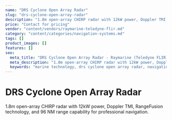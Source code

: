 ```yaml
---
name: "DRS Cyclone Open Array Radar"
slug: "drs-cyclone-open-array-radar"
description: "1.8m open-array CHIRP radar with 12kW power, Doppler TMI, RangeFusion technology, and 96 NM range capability for professional navigation."
price: "Contact for pricing"
vendor: "content/vendors/raymarine-teledyne-flir.md"
category: "content/categories/navigation-systems.md"
tags: []
product_images: []
features: []
seo:
  meta_title: "DRS Cyclone Open Array Radar - Raymarine (Teledyne FLIR) | Paul Thames"
  meta_description: "1.8m open-array CHIRP radar with 12kW power, Doppler TMI, RangeFusion technology, and 96 NM range capability for professional navigation."
  keywords: "marine technology, drs cyclone open array radar, navigation systems"
---
```


# DRS Cyclone Open Array Radar

1.8m open-array CHIRP radar with 12kW power, Doppler TMI, RangeFusion technology, and 96 NM range capability for professional navigation.




